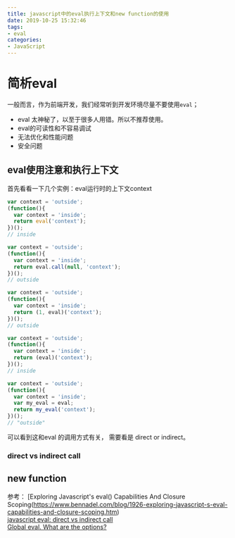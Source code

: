 ```yaml
---
title: javascript中的eval执行上下文和new function的使用
date: 2019-10-25 15:32:46
tags:
- eval
categories: 
- JavaScript
---
```


# 简析eval
一般而言，作为前端开发，我们经常听到开发环境尽量不要使用`eval`；
- eval 太神秘了，以至于很多人用错。所以不推荐使用。
- eval的可读性和不容易调试
- 无法优化和性能问题
- 安全问题

## eval使用注意和执行上下文
首先看看一下几个实例：eval运行时的上下文context
````js
var context = 'outside';
(function(){
  var context = 'inside';
  return eval('context');
})();
// inside

var context = 'outside';
(function(){
  var context = 'inside';
  return eval.call(null, 'context');
})();
// outside

var context = 'outside';
(function(){
  var context = 'inside';
  return (1, eval)('context');
})();
// outside

var context = 'outside';
(function(){
  var context = 'inside';
  return (eval)('context');
})();
// inside

var context = 'outside';
(function(){
  var context = 'inside';
  var my_eval = eval;
  return my_eval('context');
})();
// "outside"
````
可以看到这和eval 的调用方式有关， 需要看是 direct or indirect。
### direct vs indirect call


## new function



参考：
[Exploring Javascript's eval() Capabilities And Closure Scoping(https://www.bennadel.com/blog/1926-exploring-javascript-s-eval-capabilities-and-closure-scoping.htm)  
[javascript eval: direct vs indirect call](https://blog.klipse.tech/javascript/2016/06/20/js-eval-secrets.html)  
[Global eval. What are the options?](http://perfectionkills.com/global-eval-what-are-the-options/)  
